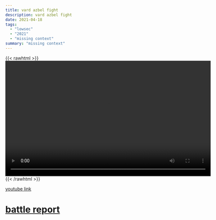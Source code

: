 ```yaml
---
title: vard azbel fight
description: vard azbel fight
date: 2021-04-18
tags:
  - "lowsec"
  - "2021"
  - "missing context"
summary: "missing context"
---
```


{{< rawhtml >}}<video width="640" height="360" controls>
<source src="https://crowdfile.net/snuffed/vard-azbel.mp4" type="video/mp4">
Your browser does not support the video tag.</video>{{< /rawhtml >}}

[youtube link](https://www.youtube.com/watch?v=oW89F9CzRnQ)

# [battle report](https://br.evetools.org/related/30002538/202104180100)
